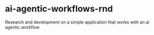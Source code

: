# ai-agentic-workflows-rnd
Research and development on a simple application that works with an ai agentic workflow
